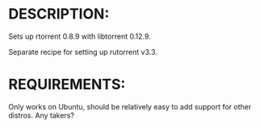 # DESCRIPTION:

Sets up rtorrent 0.8.9 with libtorrent 0.12.9.

Separate recipe for setting up rutorrent v3.3.

# REQUIREMENTS:

Only works on Ubuntu, should be relatively easy to add support for other distros. Any takers?
